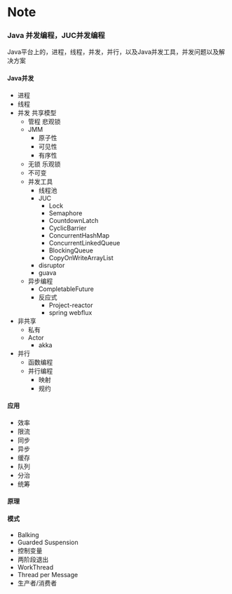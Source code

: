 # Note

### Java 并发编程，JUC并发编程

Java平台上的，进程，线程，并发，并行，以及Java并发工具，并发问题以及解决方案

#### Java并发

* 进程
* 线程
* 并发 共享模型
  * 管程 悲观锁
  * JMM
    * 原子性
    * 可见性
    * 有序性
  * 无锁 乐观锁
  * 不可变
  * 并发工具
    * 线程池
    * JUC
      * Lock
      * Semaphore
      * CountdownLatch
      * CyclicBarrier
      * ConcurrentHashMap
      * ConcurrentLinkedQueue
      * BlockingQueue
      * CopyOnWriteArrayList
    * disruptor
    * guava
  * 异步编程
    * CompletableFuture
    * 反应式
      * Project-reactor
      * spring webflux
* 非共享
  * 私有
  * Actor
    * akka
* 并行
  * 函数编程
  * 并行编程
    * 映射
    * 规约

#### 应用

* 效率
* 限流
* 同步
* 异步
* 缓存
* 队列
* 分治
* 统筹

#### 原理

#### 模式

* Balking
* Guarded Suspension
* 控制变量
* 两阶段退出
* WorkThread
* Thread per Message
* 生产者/消费者



